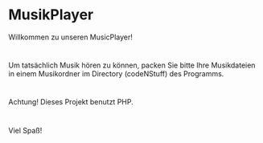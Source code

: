 # MusikPlayer
Willkommen zu unseren MusicPlayer!
#
Um tatsächlich Musik hören zu können, packen Sie bitte Ihre Musikdateien
in einem Musikordner im Directory (codeNStuff) des Programms.
#
Achtung! Dieses Projekt benutzt PHP.
#
Viel Spaß!

